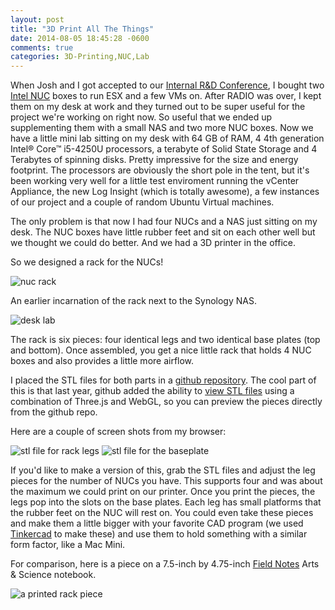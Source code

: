 ```yaml
---
layout: post
title: "3D Print All The Things"
date: 2014-08-05 18:45:28 -0600
comments: true
categories: 3D-Printing,NUC,Lab 
---
```


When Josh and I got accepted to our [Internal R&D Conference](http://cto.vmware.com/radio-a-different-kind-of-high-performance/), I bought two [Intel NUC](http://www.intel.com/content/www/us/en/nuc/nuc-kit-d54250wyk.html) boxes to run ESX and a few VMs on. After RADIO was over, I kept them on my desk at work and they turned out to be super useful for the project we're working on right now. So useful that we ended up supplementing them with a small NAS and two more NUC boxes. Now we have a little mini lab sitting on my desk with 64 GB of RAM, 4 4th generation Intel® Core™ i5-4250U processors, a terabyte of Solid State Storage and 4 Terabytes of spinning disks. Pretty impressive for the size and energy footprint. The processors are obviously the short pole in the tent, but it's been working very well for a little test enviroment running the vCenter Appliance, the new Log Insight (which is totally awesome), a few instances of our project and a couple of random Ubuntu Virtual machines. 

The only problem is that now I had four NUCs and a NAS just sitting on my desk. The NUC boxes have little rubber feet and sit on each other well but we thought we could do better. And we had a 3D printer in the office.

So we designed a rack for the NUCs!

![nuc rack]({{site.url}}/images/nuc_rack.jpg)

An earlier incarnation of the rack next to the Synology NAS. 

![desk lab]({{site.url}}/images/desklab.jpeg)
<!--more-->

The rack is six pieces: four identical legs and two identical base plates (top and bottom). Once assembled, you get a nice little rack that holds 4 NUC boxes and also provides a little more airflow. 

I placed the STL files for both parts in a [github repository](https://github.com/jrrickard/NUC-RACK). The cool part of this is that last year, github added the ability to [view STL files](https://github.com/blog/1465-stl-file-viewing) using a combination of Three.js and WebGL, so you can preview the pieces directly from the github repo.

Here are a couple of screen shots from my browser:

![stl file for rack legs]({{site.url}}/images/github-stl-rack-legs.png)
![stl file for the baseplate]({{site.url}}/images/github-baseplate-stl.png)

If you'd like to make a version of this, grab the STL files and adjust the leg pieces for the number of NUCs you have. This supports four and was about the maximum we could print on our printer. Once you print the pieces, the legs pop into the slots on the base plates. Each leg has small platforms that the rubber feet on the NUC will rest on. You could even take these pieces and make them a little bigger with your favorite CAD program (we used [Tinkercad](http://www.tinkercad.com) to make these) and use them to hold something with a similar form factor, like a Mac Mini. 

For comparison, here is a piece on a 7.5-inch by 4.75-inch [Field Notes](http://fieldnotesbrand.com/) Arts & Science notebook. 

![a printed rack piece]({{site.url}}/images/rack_piece.jpg)
